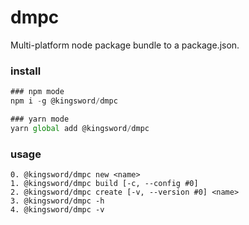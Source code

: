 # dmpc

Multi-platform node package bundle to a package.json.

### install
```ts
### npm mode
npm i -g @kingsword/dmpc

### yarn mode
yarn global add @kingsword/dmpc
```

### usage
```shell
0. @kingsword/dmpc new <name>
1. @kingsword/dmpc build [-c, --config #0]
2. @kingsword/dmpc create [-v, --version #0] <name>
3. @kingsword/dmpc -h
4. @kingsword/dmpc -v
```


